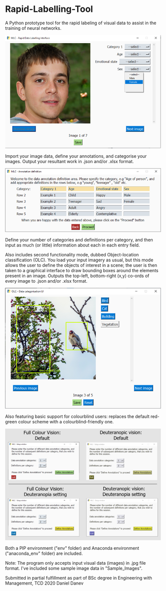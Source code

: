 # Rapid-Labelling-Tool
A Python prototype tool for the rapid labeling of visual data to assist in the training of neural networks.

<img src="images/MLC-4.png" width="700">

Import your image data, define your annotations, and categorise your images. Output your resultant work in .json and/or .xlsx format.

<img src="images/MLC-2-2.png" width="700">

Define your number of categories and definitions per category, and then input as much (or little) information about each in each entry field.

Also includes second functionality mode, dubbed Object-location classification (OLC). You load your input imagery as usual, but this mode allows the user to define the objects of interest in a scene; the user is then taken to a graphical interface to draw bounding boxes around the elements present in an image. Outputs the top-left, bottom-right (x,y) co-ords of every image to .json and/or .xlsx format. 

<img src="images/OLC-Window_Defined.png" width="700">


Also featuring basic support for colourblind users: replaces the default red-green colour scheme with a colourblind-friendly one. 

<img src="images/Comparison_new.png" width="700">

Both a PIP environment ("env" folder) and Anaconda environment ("anaconda_env" folder) are included.

Note: The program only accepts input visual data (images) in .jpg file format. 
I've included some sample image data in "Sample_Images".

Submitted in partial fulfillment as part of BSc degree in Engineering with Management, TCD 2020
Daniel Danev
